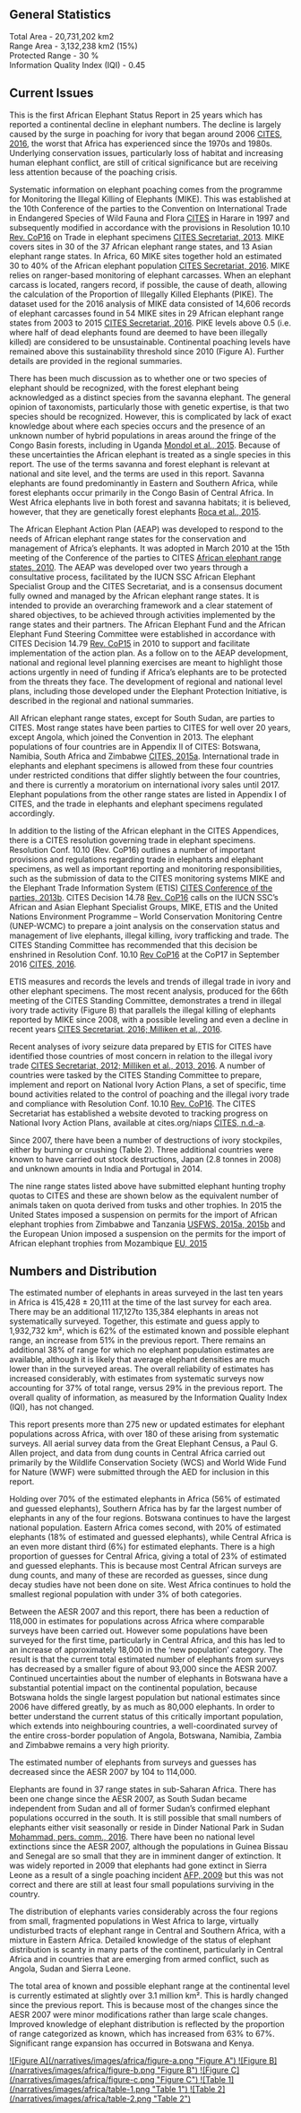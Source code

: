 ## General Statistics

Total Area - 20,731,202 km2<br />
Range Area - 3,132,238 km2 (15%)<br />
Protected Range - 30 %<br />
Information Quality Index (IQI) - 0.45

## Current Issues

This is the first African Elephant Status Report in 25 years which has reported a continental decline in elephant numbers. The decline is largely caused by the surge in poaching for ivory that began around 2006 [CITES, 2016](/references#c), the worst that Africa has experienced since the 1970s and 1980s. Underlying conservation issues, particularly loss of habitat and increasing human elephant conflict, are still of critical significance but are receiving less attention because of the poaching crisis.

Systematic information on elephant poaching comes from the programme for Monitoring the Illegal Killing of Elephants (MIKE). This was established at the 10th Conference of the parties to the Convention on International Trade in Endangered Species of Wild Fauna and Flora [CITES](/references#c) in Harare in 1997 and subsequently modified in accordance with the provisions in Resolution 10.10 [Rev. CoP16](/references#r) on Trade in elephant specimens [CITES Secretariat, 2013](/references#c). MIKE covers sites in 30 of the 37 African elephant range states, and 13 Asian elephant range states. In Africa, 60 MIKE sites together hold an estimated 30 to 40% of the African elephant population [CITES Secretariat, 2016](/references#c). MIKE relies on ranger-based monitoring of elephant carcasses. When an elephant carcass is located, rangers record, if possible, the cause of death, allowing the calculation of the Proportion of Illegally Killed Elephants (PIKE). The dataset used for the 2016 analysis of MIKE data consisted of 14,606 records of elephant carcasses found in 54 MIKE sites in 29 African elephant range states from 2003 to 2015 [CITES Secretariat, 2016](/references#c). PIKE levels above 0.5 (i.e. where half of dead elephants found are deemed to have been illegally killed) are considered to be unsustainable. Continental poaching levels have remained above this sustainability threshold since 2010 (Figure A). Further details are provided in the regional summaries.

There has been much discussion as to whether one or two species of elephant should be recognized, with the forest elephant being acknowledged as a distinct species from the savanna elephant. The general opinion of taxonomists, particularly those with genetic expertise, is that two species should be recognized. However, this is complicated by lack of exact knowledge about where each species occurs and the presence of an unknown number of hybrid populations in areas around the fringe of the Congo Basin forests, including in Uganda [Mondol et al., 2015](/references#m). Because of these uncertainties the African elephant is treated as a single species in this report. The use of the terms savanna and forest elephant is relevant at national and site level, and the terms are used in this report. Savanna elephants are found predominantly in Eastern and Southern Africa, while forest elephants occur primarily in the Congo Basin of Central Africa. In West Africa elephants live in both forest and savanna habitats; it is believed, however, that they are genetically forest elephants [Roca et al., 2015](/references#r).

The African Elephant Action Plan (AEAP) was developed to respond to the needs of African elephant range states for the conservation and management of Africa’s elephants.  It was adopted in March 2010 at the 15th meeting of the Conference of the parties to CITES [African elephant range states, 2010](/references#a). The AEAP was developed over two years through a consultative process, facilitated by the IUCN SSC African Elephant Specialist Group and the CITES Secretariat, and is a consensus document fully owned and managed by the African elephant range states. It is intended to provide an overarching framework and a clear statement of shared objectives, to be achieved through activities implemented by the range states and their partners. The African Elephant Fund and the African Elephant Fund Steering Committee were established in accordance with CITES Decision 14.79 [Rev. CoP15](/references#r) in 2010 to support and facilitate implementation of the action plan. As a follow on to the AEAP development, national and regional level planning exercises are meant to highlight those actions urgently in need of funding if Africa’s elephants are to be protected from the threats they face.  The development of regional and national level plans, including those developed under the Elephant Protection Initiative, is described in the regional and national summaries.

All African elephant range states, except for South Sudan, are parties to CITES. Most range states have been parties to CITES for well over 20 years, except Angola, which joined the Convention in 2013. The elephant populations of four countries are in Appendix II of CITES: Botswana, Namibia, South Africa and Zimbabwe [CITES, 2015a](/references#c). International trade in elephants and elephant specimens is allowed from these four countries under restricted conditions that differ slightly between the four countries, and there is currently a moratorium on international ivory sales until 2017. Elephant populations from the other range states are listed in Appendix I of CITES, and the trade in elephants and elephant specimens regulated accordingly.

In addition to the listing of the African elephant in the CITES Appendices, there is a CITES resolution governing trade in elephant specimens. Resolution Conf. 10.10 (Rev. CoP16) outlines a number of important provisions and regulations regarding trade in elephants and elephant specimens, as well as important reporting and monitoring responsibilities, such as the submission of data to the CITES monitoring systems MIKE and the Elephant Trade Information System (ETIS) [CITES Conference of the parties, 2013b](/references#c). CITES Decision 14.78 [Rev. CoP16](/references#r) calls on the IUCN SSC’s African and Asian Elephant Specialist Groups, MIKE, ETIS and the United Nations Environment Programme – World Conservation Monitoring Centre (UNEP-WCMC) to prepare a joint analysis on the conservation status and management of live elephants, illegal killing, ivory trafficking and trade. The CITES Standing Committee has recommended that this decision be enshrined in Resolution Conf. 10.10 [Rev CoP16](/references#r) at the CoP17 in September 2016 [CITES, 2016](/references#c).

ETIS measures and records the levels and trends of illegal trade in ivory and other elephant specimens. The most recent analysis, produced for the 66th meeting of the CITES Standing Committee, demonstrates a trend in illegal ivory trade activity (Figure B) that parallels the illegal killing of elephants reported by MIKE since 2008, with a possible leveling and even a decline in recent years [CITES Secretariat, 2016; Milliken et al., 2016](/references#c).
 
Recent analyses of ivory seizure data prepared by ETIS for CITES have identified those countries of most concern in relation to the illegal ivory trade [CITES Secretariat, 2012; Milliken et al., 2013, 2016](/references#c). A number of countries were tasked by the CITES Standing Committee to prepare, implement and report on National Ivory Action Plans, a set of specific, time bound activities related to the control of poaching and the illegal ivory trade and compliance with Resolution Conf. 10.10 [Rev. CoP16](/references#r). The CITES Secretariat has established a website devoted to tracking progress on National Ivory Action Plans, available at cites.org/niaps [CITES, n.d.-a](/references#c).

Since 2007, there have been a number of destructions of ivory stockpiles, either by burning or crushing (Table 2). Three additional countries were known to have carried out stock destructions, Japan (2.8 tonnes in 2008) and unknown amounts in India and Portugal in 2014. 

The nine range states listed above have submitted elephant hunting trophy quotas to CITES and these are shown below as the equivalent number of animals taken on quota derived from tusks and other trophies. In 2015 the United States imposed a suspension on permits for the import of African elephant trophies from Zimbabwe and Tanzania [USFWS, 2015a, 2015b](/references#u) and the European Union imposed a suspension on the permits for the import of African elephant trophies from Mozambique [EU, 2015](/references#e)

## Numbers and Distribution

The estimated number of elephants in areas surveyed in the last ten years in Africa is 415,428 ± 20,111 at the time of the last survey for each area. There may be an additional 117,127to 135,384 elephants in areas not systematically surveyed. Together, this estimate and guess apply to 1,932,732 km², which is 62% of the estimated known and possible elephant range, an increase from 51% in the previous report. There remains an additional 38% of range for which no elephant population estimates are available, although it is likely that average elephant densities are much lower than in the surveyed areas. The overall reliability of estimates has increased considerably, with estimates from systematic surveys now accounting for 37% of total range, versus 29% in the previous report. The overall quality of information, as measured by the Information Quality Index (IQI), has not changed.

This report presents more than 275 new or updated estimates for elephant populations across Africa, with over 180 of these arising from systematic surveys.  All aerial survey data from the Great Elephant Census, a Paul G. Allen project, and data from dung counts in Central Africa carried out primarily by the Wildlife Conservation Society (WCS) and World Wide Fund for Nature (WWF) were submitted through the AED for inclusion in this report. 

Holding over 70% of the estimated elephants in Africa (56% of estimated and guessed elephants), Southern Africa has by far the largest number of elephants in any of the four regions. Botswana continues to have the largest national population. Eastern Africa comes second, with 20% of estimated elephants (18% of estimated and guessed elephants), while Central Africa is an even more distant third (6%) for estimated elephants. There is a high proportion of guesses for Central Africa, giving a total of 23% of estimated and guessed elephants. This is because most Central African surveys are dung counts, and many of these are recorded as guesses, since dung decay studies have not been done on site. West Africa continues to hold the smallest regional population with under 3% of both categories.

Between the AESR 2007 and this report, there has been a reduction of 118,000 in estimates for populations across Africa where comparable surveys have been carried out. However some populations have been surveyed for the first time, particularly in Central Africa, and this has led to an increase of approximately 18,000 in the ‘new population’ category. The result is that the current total estimated number of elephants from surveys has decreased by a smaller figure of about 93,000 since the AESR 2007. Continued uncertainties about the number of elephants in Botswana have a substantial potential impact on the continental population, because Botswana holds the single largest population but national estimates since 2006 have differed greatly, by as much as 80,000 elephants. In order to better understand the current status of this critically important population, which extends into neighbouring countries, a well-coordinated survey of the entire cross-border population of Angola, Botswana, Namibia, Zambia and Zimbabwe remains a very high priority.

The estimated number of elephants from surveys and guesses has decreased since the AESR 2007 by 104 to 114,000.
 
Elephants are found in 37 range states in sub-Saharan Africa. There has been one change since the AESR 2007, as South Sudan became independent from Sudan and all of former Sudan’s confirmed elephant populations occurred in the south. It is still possible that small numbers of elephants either visit seasonally or reside in Dinder National Park in Sudan [Mohammad, pers. comm., 2016](/references#m). There have been no national level extinctions since the AESR 2007, although the populations in Guinea Bissau and Senegal are so small that they are in imminent danger of extinction. It was widely reported in 2009 that elephants had gone extinct in Sierra Leone as a result of a single poaching incident [AFP, 2009](/references#a) but this was not correct and there are still at least four small populations surviving in the country.
  
The distribution of elephants varies considerably across the four regions from small, fragmented populations in West Africa to large, virtually undisturbed tracts of elephant range in Central and Southern Africa, with a mixture in Eastern Africa. Detailed knowledge of the status of elephant distribution is scanty in many parts of the continent, particularly in Central Africa and in countries that are emerging from armed conflict, such as Angola, Sudan and Sierra Leone.
 
The total area of known and possible elephant range at the continental level is currently estimated at slightly over  3.1 million km². This is hardly changed since the previous report. This is because most of the changes since the AESR 2007  were minor modifications rather than large scale changes. Improved knowledge of elephant distribution is reflected by the proportion of range categorized as known,  which has increased from 63% to 67%. Significant range expansion has occurred in Botswana and Kenya.

<a href="/narratives/images/africa/figure-1.png" target="_blank">
  ![Figure A](/narratives/images/africa/figure-a.png "Figure A")
</a>

<a href="/narratives/images/africa/figure-1.png" target="_blank">
  ![Figure B](/narratives/images/africa/figure-b.png "Figure B")
</a>

<a href="/narratives/images/africa/figure-1.png" target="_blank">
  ![Figure C](/narratives/images/africa/figure-c.png "Figure C")
</a>

<a href="/narratives/images/africa/figure-1.png" target="_blank">
  ![Table 1](/narratives/images/africa/table-1.png "Table 1")
</a>

<a href="/narratives/images/africa/figure-1.png" target="_blank">
  ![Table 2](/narratives/images/africa/table-2.png "Table 2")
</a>
